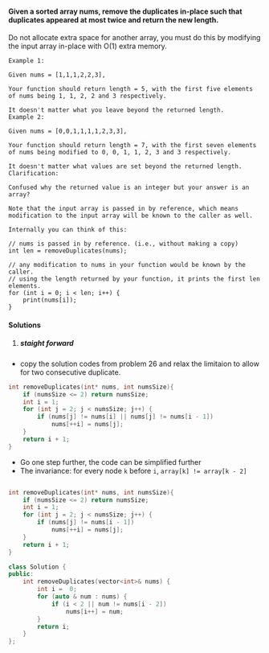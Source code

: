 #### Given a sorted array nums, remove the duplicates in-place such that duplicates appeared at most twice and return the new length.

Do not allocate extra space for another array, you must do this by modifying the input array in-place with O(1) extra memory.

```
Example 1:

Given nums = [1,1,1,2,2,3],

Your function should return length = 5, with the first five elements of nums being 1, 1, 2, 2 and 3 respectively.

It doesn't matter what you leave beyond the returned length.
Example 2:

Given nums = [0,0,1,1,1,1,2,3,3],

Your function should return length = 7, with the first seven elements of nums being modified to 0, 0, 1, 1, 2, 3 and 3 respectively.

It doesn't matter what values are set beyond the returned length.
Clarification:

Confused why the returned value is an integer but your answer is an array?

Note that the input array is passed in by reference, which means modification to the input array will be known to the caller as well.

Internally you can think of this:

// nums is passed in by reference. (i.e., without making a copy)
int len = removeDuplicates(nums);

// any modification to nums in your function would be known by the caller.
// using the length returned by your function, it prints the first len elements.
for (int i = 0; i < len; i++) {
    print(nums[i]);
}
```


#### Solutions

1. ##### staight forward

- copy the solution codes from problem 26 and relax the limitaion to allow for two consecutive duplicate.

```c++
int removeDuplicates(int* nums, int numsSize){
    if (numsSize <= 2) return numsSize;
    int i = 1;
    for (int j = 2; j < numsSize; j++) {
        if (nums[j] != nums[i] || nums[j] != nums[i - 1])
            nums[++i] = nums[j];
    }
    return i + 1;
}
```

- Go one step further, the code can be simplified further
- The invariance: for every node `k` before `i`, `array[k] != array[k - 2]`
```c++

int removeDuplicates(int* nums, int numsSize){
    if (numsSize <= 2) return numsSize;
    int i = 1;
    for (int j = 2; j < numsSize; j++) {
        if (nums[j] != nums[i - 1])
            nums[++i] = nums[j];
    }
    return i + 1;
}
```

```c++
class Solution {
public:
    int removeDuplicates(vector<int>& nums) {
        int i =  0;
        for (auto & num : nums) {
            if (i < 2 || num != nums[i - 2])
                nums[i++] = num;
        }
        return i;
    }
};
```